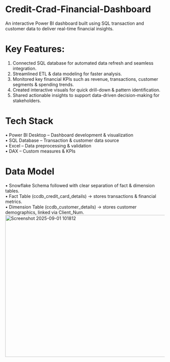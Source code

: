 # Credit-Crad-Financial-Dashboard
An interactive Power BI dashboard built using SQL transaction and customer data to deliver real-time financial insights.

# Key Features:
1) Connected SQL database for automated data refresh and seamless integration.
2) Streamlined ETL & data modeling for faster analysis.
3) Monitored key financial KPIs such as revenue, transactions, customer segments & spending trends.
4) Created interactive visuals for quick drill-down & pattern identification.
5) Shared actionable insights to support data-driven decision-making for stakeholders.

# Tech Stack
• Power BI Desktop – Dashboard development & visualization <br>
• SQL Database – Transaction & customer data source <br>
• Excel – Data preprocessing & validation <br>
• DAX – Custom measures & KPIs

# Data Model
• Snowflake Schema followed with clear separation of fact & dimension tables. <br>
• Fact Table (ccdb_credit_card_details) → stores transactions & financial metrics.<br>
• Dimension Table (ccdb_customer_details) → stores customer demographics, linked via Client_Num. 
<img width="621" height="450" alt="Screenshot 2025-09-01 101812" src="https://github.com/user-attachments/assets/16428f46-40ea-4498-a9c5-e78daad72c7b" />

